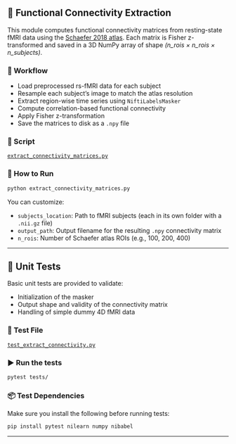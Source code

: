 ## 🧠 Functional Connectivity Extraction

This module computes functional connectivity matrices from resting-state fMRI data using the [Schaefer 2018 atlas](https://www.nitrc.org/projects/schaefer_atlas/). Each matrix is Fisher z-transformed and saved in a 3D NumPy array of shape *(n_rois × n_rois × n_subjects)*.

### 🔄 Workflow
- Load preprocessed rs-fMRI data for each subject
- Resample each subject’s image to match the atlas resolution
- Extract region-wise time series using `NiftiLabelsMasker`
- Compute correlation-based functional connectivity
- Apply Fisher z-transformation
- Save the matrices to disk as a `.npy` file

### 📁 Script
[`extract_connectivity_matrices.py`](./extract_connectivity_matrices.py)

### 🚀 How to Run

```bash
python extract_connectivity_matrices.py
```

You can customize:
- `subjects_location`: Path to fMRI subjects (each in its own folder with a `.nii.gz` file)
- `output_path`: Output filename for the resulting `.npy` connectivity matrix
- `n_rois`: Number of Schaefer atlas ROIs (e.g., 100, 200, 400)

---

## 🧪 Unit Tests

Basic unit tests are provided to validate:
- Initialization of the masker
- Output shape and validity of the connectivity matrix
- Handling of simple dummy 4D fMRI data

### 📁 Test File
[`test_extract_connectivity.py`](./test_extract_connectivity.py)

### ▶️ Run the tests

```bash
pytest tests/
```

### 📦 Test Dependencies

Make sure you install the following before running tests:

```bash
pip install pytest nilearn numpy nibabel
```

---
